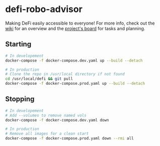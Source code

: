 # defi-robo-advisor

Making DeFi easily accessible to everyone! For more info, check out the [wiki](https://github.com/cibr-qcri/defi-robo-advisor/wiki) for an overview and the [project's board](https://github.com/orgs/cibr-qcri/projects/3) for tasks and planning.

## Starting

```zsh
# In developement
docker-compose -f docker-compose.dev.yaml up --build --detach

# In production
# Clone the repo in /usr/local directory if not found
cd /usr/local/defi && git pull
docker-compose -f docker-compose.prod.yaml up --build --detach
```

## Stopping

```zsh
# In developement
# Add --volumes to remove named vols
docker-compose -f docker-compose.dev.yaml down

# In production
# Remove all images for a clean start
docker-compose -f docker-compose.prod.yaml down --rmi all
```
